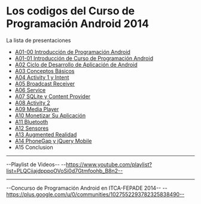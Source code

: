 Los codigos del Curso de Programación Android 2014
===========================

La lista de presentaciones

- [A01-00 Introducción de Programación Android](https://prezi.com/07pccl4mamul/?token=7bd17aece71d2de25e1f2b8dfd1cec0f210c87b467956120288194147434a66d)
- [A01-01 Introducción de Curso de Programación Android](https://prezi.com/fpbqwkaxm4yi/?token=20f3fc04c43cc2b558f5db1c57499d25222cf41b59cb97fee627cd396e15e830)
- [A02 Ciclo de Desarrollo de Aplicación de Android](https://prezi.com/tekrcufiqg4e/?token=7f868c91e49b03fa96f132c0c57628641ab6edc18b69c1caddb834332660c676)
- [A03 Conceptos Básicos](https://prezi.com/a1-0bfkwlnsx/?token=7dbf48ae6652ddc2db10461a6124a15c3370936998d8b40e385225017111bc7a)
- [A04 Activity 1 y Intent](https://prezi.com/hpdkibyrum80/?token=72f2513078812f4c4a4d89a79535bb6a540231fdf187f9a1c590c127fe26b2d3)
- [A05 Broadcast Receiver](https://prezi.com/faziu8h2snwy/?token=3465545791b07d32bc1c4cb53c0c61f0eb2ea3b730eab494d6970a3dfaffddb4)
- [A06 Service](https://prezi.com/qa-ngjlmdght/?token=1c16a5815e31ae52ad00752cfbea58636f3f24781ef8c9a9ed928f63fec16896)
- [A07 SQLite y Content Provider](https://prezi.com/eexcgtnjaacv/?token=f3700a8490aa8e1cadb3dd4b86892840d3267abe705da221cea72b2f18739596)
- [A08 Activity 2](https://prezi.com/yp_twagosfb3/?token=f439f90d7a77e3c764b1ff4c117d43bf97ef4ca31b99c76b9c09e41cdcb4de6b)
- [A09 Media Player](https://prezi.com/uhfjnduvwicm/?token=06327a7e2f9c48127bd9405b06dd3f88b2147b26822729b736789f718bbfac27)
- [A10 Monetizar Su Aplicación](https://prezi.com/hfmbseiq3wgr/?token=9e078f29df07c76624bb90503d492fe205aeec047ba7557e88d31fe469fe705b)
- [A11 Bluetooth](https://prezi.com/hq00dd7rc2ns/?token=61b5cfea86a5fc1d137c3842ef524c4ba13b1f266bcb9e15f973ede98502ff81)
- [A12 Sensores](https://prezi.com/pxeuvh_timsu/?token=6fefbd1a776ea763ba82e5d671c3ce47ac2ad15221039619f5b2f28e1229b1e0)
- [A13 Augmented Realidad](https://prezi.com/3ihs12-xmk9y/?token=0c123088067924f86dc4e5274500d47e7cc92c6a6a72f4253980e3ed5a940c7e)
- [A14 PhoneGap y jQuery Mobile](https://prezi.com/ozzqzpxqdvbr/?token=0b98326e0b76f68c951d0ccad1e79b8c6028904e32f2fa23508cdd8658c00907)
- A15 Conclusion

----------------------------------
--Playlist de Videos--
--https://www.youtube.com/playlist?list=PLQCiiajdpppoOVoSi0d7Gtmfoohb_B8n2--

----------------------------------
--Concurso de Programación Android en ITCA-FEPADE 2014--
--https://plus.google.com/u/0/communities/1027552293782325838490--
